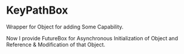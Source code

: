 # KeyPathBox
Wrapper for Object for adding Some Capability.

Now I provide FutureBox for Asynchronous Initialization of Object and Reference & Modification of that Object.


